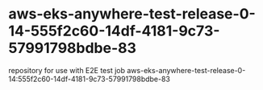 # aws-eks-anywhere-test-release-0-14-555f2c60-14df-4181-9c73-57991798bdbe-83
repository for use with E2E test job aws-eks-anywhere-test-release-0-14:555f2c60-14df-4181-9c73-57991798bdbe-83
